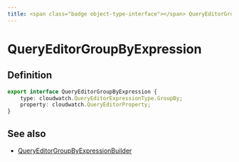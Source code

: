```yaml
---
title: <span class="badge object-type-interface"></span> QueryEditorGroupByExpression
---
```

# <span class="badge object-type-interface"></span> QueryEditorGroupByExpression

## Definition

```typescript
export interface QueryEditorGroupByExpression {
	type: cloudwatch.QueryEditorExpressionType.GroupBy;
	property: cloudwatch.QueryEditorProperty;
}

```
## See also

 * <span class="badge builder"></span> [QueryEditorGroupByExpressionBuilder](./builder-QueryEditorGroupByExpressionBuilder.md)
